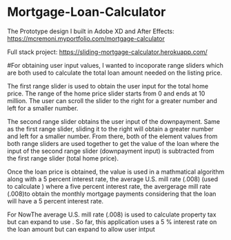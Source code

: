 # Mortgage-Loan-Calculator
The Prototype design I built in Adobe XD and After Effects: https://mcremoni.myportfolio.com/mortgage-calculator

Full stack project: https://sliding-mortgage-calculator.herokuapp.com/

#For obtaining user input values, I wanted to incoporate range sliders which are both used to calculate the total loan amount needed on the listing price. 

The first range slider is used to obtain the user input for the total home price. The range of the home price slider starts from 0 and ends at 10 million. The user can scroll the slider to the right for a greater number and left for a smaller number. 

The second range slider obtains the user input of the downpayment. Same as the first range slider, sliding it to the right will obtain a greater number and left for a smaller number. From there, both of the element values from both range sliders are used together to get the value of the loan where the input of the second range slider (downpayment input) is subtracted from the first range slider (total home price). 

Once the loan price is obtained, the value is used in a mathmatical algorithm along with a 5 percent interest rate, the average U.S. mill rate (.008) (used to calculate ) where a five percent interest rate, the avergerage mill rate (.008)to obtain the monthly mortgage payments considering that the loan will have a 5 percent interest rate.  

For NowThe average U.S. mill rate (.008) is used to calculate property tax but can expand to use . So far, this application uses a 5 % interest rate on the loan amount but can expand to allow user intput   
